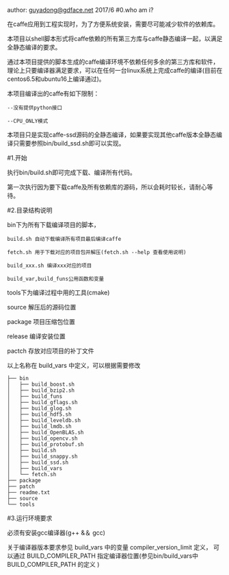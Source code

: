 author: guyadong@gdface.net 2017/6
#0.who am i?

在caffe应用到工程实现时，为了方便系统安装，需要尽可能减少软件的依赖库。

本项目以shell脚本形式将caffe依赖的所有第三方库与caffe静态编译一起，以满足全静态编译的要求。

通过本项目提供的脚本生成的caffe编译环境不依赖任何多余的第三方库和软件，理论上只要编译器满足要求，可以在任何一台linux系统上完成caffe的编译(目前在centos6.5和ubuntu16上编译通过)。


本项目编译出的caffe有如下限制：

	--没有提供python接口

	--CPU_ONLY模式

本项目只是实现caffe-ssd源码的全静态编译，如果要实现其他caffe版本全静态编译只需要参照bin/build_ssd.sh即可以实现。

#1.开始

执行bin/build.sh即可完成下载、编译所有代码。

第一次执行因为要下载caffe及所有依赖库的源码，所以会耗时较长，请耐心等待。

#2.目录结构说明

bin下为所有下载编译项目的脚本，

	build.sh 自动下载编译所有项目最后编译caffe

	fetch.sh 用于下载对应的项目包并解压(fetch.sh --help 查看使用说明)

	build_xxx.sh 编译xxx对应的项目

	build_var,build_funs公用函数和变量

tools下为编译过程中用的工具(cmake)

source 解压后的源码位置

package 项目压缩包位置

release 编译安装位置

pactch 存放对应项目的补丁文件	

以上名称在 build_vars 中定义，可以根据需要修改
	
    ├── bin
    │   ├── build_boost.sh
    │   ├── build_bzip2.sh
    │   ├── build_funs
    │   ├── build_gflags.sh
    │   ├── build_glog.sh
    │   ├── build_hdf5.sh
    │   ├── build_leveldb.sh
    │   ├── build_lmdb.sh
    │   ├── build_OpenBLAS.sh
    │   ├── build_opencv.sh
    │   ├── build_protobuf.sh
    │   ├── build.sh
    │   ├── build_snappy.sh
    │   ├── build_ssd.sh
    │   ├── build_vars
    │   └── fetch.sh
    ├── package
    ├── patch
    ├── readme.txt
    ├── source
    └── tools

#3.运行环境要求

必须有安装gcc编译器(g++ &＆ gcc)

关于编译器版本要求参见 build_vars 中的变量 compiler_version_limit 定义，
可以通过 BUILD_COMPILER_PATH 指定编译器位置(参见bin/build_vars中 BUILD_COMPILER_PATH 的定义 )




